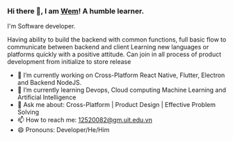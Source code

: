 ### Hi there 👋, I am [Wem](https://wem2017.github.io/)! A humble learner.

I'm Software developer.

Having ability to build the backend with common functions, full basic flow to communicate between backend and client
Learning new languages or platforms quickly with a positive attitude. Can join in all process of product development from initialize to store release

- 🔭 I’m currently working on Cross-Platform React Native, Flutter, Electron and Backend NodeJS.
- 🌱 I’m currently learning Devops, Cloud computing Machine Learning and Artificial Intelligence 
- 💬 Ask me about: Cross-Platform | Product Design | Effective Problem Solving
- 📫 How to reach me: 12520082@gm.uit.edu.vn
- 😄 Pronouns: Developer/He/Him



